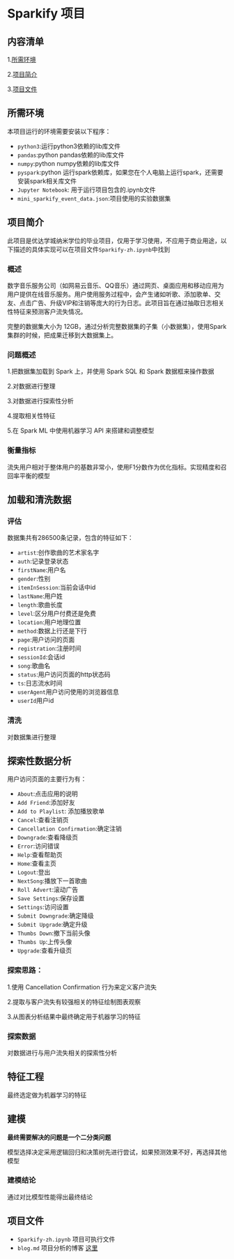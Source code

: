 # Sparkify 项目

## 内容清单

1.[所需环境](#installation)

2.[项目简介](#introduction)

3.[项目文件](#files)

## 所需环境 <a name="installation"></a>
本项目运行的环境需要安装以下程序：
* `python3`:运行python3依赖的lib库文件
* `pandas`:python pandas依赖的lib库文件
* `numpy`:python numpy依赖的lib库文件
* `pyspark`:python 运行spark依赖库，如果您在个人电脑上运行spark，还需要安装spark相关库文件
* `Jupyter Notebook`: 用于运行项目包含的.ipynb文件
* `mini_sparkify_event_data.json`:项目使用的实验数据集

## 项目简介 <a name="introduction"></a>
此项目是优达学城纳米学位的毕业项目，仅用于学习使用，不应用于商业用途，以下描述的具体实现可以在项目文件`Sparkify-zh.ipynb`中找到

### 概述
数字音乐服务公司（如网易云音乐、QQ音乐）通过网页、桌面应用和移动应用为用户提供在线音乐服务。用户使用服务过程中，会产生诸如听歌、添加歌单、交友、点击广告、升级VIP和注销等庞大的行为日志。此项目旨在通过抽取日志相关性特征来预测客户流失情况。

完整的数据集大小为 12GB，通过分析完整数据集的子集（小数据集），使用Spark集群的时候，把成果迁移到大数据集上。

### 问题概述
1.把数据集加载到 Spark 上，并使用 Spark SQL 和 Spark 数据框来操作数据

2.对数据进行整理

3.对数据进行探索性分析

4.提取相关性特征

5.在 Spark ML 中使用机器学习 API 来搭建和调整模型

### 衡量指标
流失用户相对于整体用户的基数非常小，使用F1分数作为优化指标。实现精度和召回率平衡的模型


## 加载和清洗数据

### 评估
数据集共有286500条记录，包含的特征如下：

- `artist`:创作歌曲的艺术家名字
- `auth`:记录登录状态
- `firstName`:用户名
- `gender`:性别
- `itemInSession`:当前会话中id
- `lastName`:用户姓
- `length`:歌曲长度
- `level`:区分用户付费还是免费
- `location`:用户地理位置
- `method`:数据上行还是下行
- `page`:用户访问的页面
- `registration`:注册时间
- `sessionId`:会话id
- `song`:歌曲名
- `status`:用户访问页面的http状态码
- `ts`:日志流水时间
- `userAgent`用户访问使用的浏览器信息
- `userId`用户id

### 清洗
对数据集进行整理

## 探索性数据分析
用户访问页面的主要行为有：
- `About`:点击应用的说明
- `Add Friend`:添加好友
- `Add to Playlist`: 添加播放歌单
- `Cancel`:查看注销页
- `Cancellation Confirmation`:确定注销
- `Downgrade`:查看降级页
- `Error`:访问错误
- `Help`:查看帮助页
- `Home`:查看主页
- `Logout`:登出
- `NextSong`:播放下一首歌曲
- `Roll Advert`:滚动广告
- `Save Settings`:保存设置
- `Settings`:访问设置
- `Submit Downgrade`:确定降级
- `Submit Upgrade`:确定升级
- `Thumbs Down`:撤下当前头像
- `Thumbs Up`:上传头像
- `Upgrade`:查看升级页

### 探索思路：
1.使用 Cancellation Confirmation 行为来定义客户流失

2.提取与客户流失有较强相关的特征绘制图表观察

3.从图表分析结果中最终确定用于机器学习的特征

### 探索数据
对数据进行与用户流失相关的探索性分析


## 特征工程
最终选定做为机器学习的特征

## 建模

**最终需要解决的问题是一个二分类问题**

模型选择决定采用逻辑回归和决策树先进行尝试，如果预测效果不好，再选择其他模型

### 建模结论
通过对比模型性能得出最终结论

## 项目文件 <a name="files"></a>
* `Sparkify-zh.ipynb` 项目可执行文件
* `blog.md` 项目分析的博客 [这里](https://github.com/chenqin-km/nanodegrees/blob/master/blog.md)
